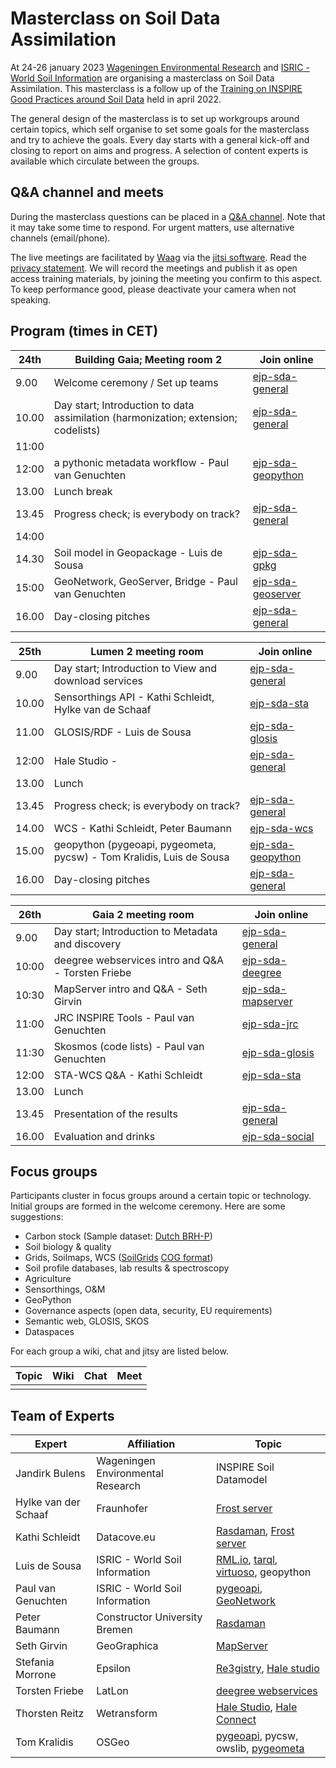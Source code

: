 # Masterclass on Soil Data Assimilation

At 24-26 january 2023 [Wageningen Environmental Research](https://www.wur.nl/en/research-results/research-institutes/environmental-research.htm) and
[ISRIC - World Soil Information](https://www.isric.org) are organising a masterclass on Soil Data Assimilation. This masterclass is a follow up of 
the [Training on INSPIRE Good Practices around Soil Data](./edition-2022.md) held in april 2022.

The general design of the masterclass is to set up workgroups around certain topics, which self organise to set some goals for the masterclass and try to achieve the goals.
Every day starts with a general kick-off and closing to report on aims and progress. A selection of content experts is available which circulate between the groups.

## Q&A channel and meets

During the masterclass questions can be placed in a [Q&A channel](https://gitter.im/ejpsoil/soildata-assimilation-guidance). Note that it may take some time to respond. For urgent matters, use alternative channels (email/phone).

The live meetings are facilitated by [Waag](https://waag.org) via the [jitsi software](https://github.com/jitsi). Read the [privacy statement](https://waag-org.translate.goog/nl/article/privacy-statement-meetwaagorg-jitsi/?_x_tr_sl=en&_x_tr_tl=de&_x_tr_hl=en&_x_tr_pto=wapp). We will record the meetings and publish it as open access training materials, by joining the meeting you confirm to this aspect. To keep performance good, please deactivate your camera when not speaking.

## Program (times in CET)

| 24th | Building Gaia; Meeting room 2 | Join online | 
| --- | --- | --- |
| 9.00 | Welcome ceremony / Set up teams | [ejp-sda-general](https://meet.waag.org/ejp-sda-general) |
| 10.00 | Day start; Introduction to data assimilation (harmonization; extension; codelists) | [ejp-sda-general](https://meet.waag.org/ejp-sda-general) | 
| 11:00 |  |  |
| 12:00 | a pythonic metadata workflow - Paul van Genuchten | [ejp-sda-geopython](https://meet.waag.org/ejp-sda-geopython)  |
| 13.00 | Lunch break |  |
| 13.45 | Progress check; is everybody on track? | [ejp-sda-general](https://meet.waag.org/ejp-sda-general) | 
| 14:00 |  |  |
| 14.30 | Soil model in Geopackage - Luis de Sousa  | [ejp-sda-gpkg](https://meet.waag.org/ejp-sda-gpkg) | 
| 15:00 | GeoNetwork, GeoServer, Bridge - Paul van Genuchten | [ejp-sda-geoserver](https://meet.waag.org/ejp-sda-geoserver) | 
| 16.00 | Day-closing pitches | [ejp-sda-general](https://meet.waag.org/ejp-sda-general) |
 

| 25th | Lumen 2 meeting room | Join online | 
| --- | --- | --- |
| 9.00 | Day start; Introduction to View and download services | [ejp-sda-general](https://meet.waag.org/ejp-sda-general) | 
| 10.00 | Sensorthings API - Kathi Schleidt, Hylke van de Schaaf | [ejp-sda-sta](https://meet.waag.org/ejp-sda-sta) | 
| 11.00 | GLOSIS/RDF - Luis de Sousa | [ejp-sda-glosis](https://meet.waag.org/ejp-sda-glosis) | 
| 12:00 | Hale Studio - | [ejp-sda-general](https://meet.waag.org/ejp-sda-general) | 
| 13.00 | Lunch |
| 13.45 | Progress check; is everybody on track? | [ejp-sda-general](https://meet.waag.org/ejp-sda-general) | 
| 14.00 | WCS - Kathi Schleidt, Peter Baumann | [ejp-sda-wcs](https://meet.waag.org/ejp-sda-wcs) | 
| 15.00 | geopython (pygeoapi, pygeometa, pycsw) - Tom Kralidis, Luis de Sousa | [ejp-sda-geopython](https://meet.waag.org/ejp-sda-geopython) | 
| 16.00 | Day-closing pitches | [ejp-sda-general](https://meet.waag.org/ejp-sda-general) | 
         
| 26th | Gaia 2 meeting room | Join online | 
| --- | --- | ---|
| 9.00 | Day start; Introduction to Metadata and discovery | [ejp-sda-general](https://meet.waag.org/ejp-sda-general) | 
| 10:00 | deegree webservices intro and Q&A - Torsten Friebe | [ejp-sda-deegree](https://meet.waag.org/ejp-sda-deegree) | 
| 10:30 | MapServer intro and Q&A - Seth Girvin | [ejp-sda-mapserver](https://meet.waag.org/ejp-sda-mapserver) | 
| 11:00 | JRC INSPIRE Tools - Paul van Genuchten | [ejp-sda-jrc](https://meet.waag.org/ejp-sda-jrc) | 
| 11:30 | Skosmos (code lists) - Paul van Genuchten | [ejp-sda-glosis](https://meet.waag.org/ejp-sda-glosis) | 
| 12:00 | STA-WCS Q&A - Kathi Schleidt | [ejp-sda-sta](https://meet.waag.org/ejp-sda-sta) | 
| 13.00 | Lunch | |
| 13.45 | Presentation of the results | [ejp-sda-general](https://meet.waag.org/ejp-sda-general) | 
| 16.00 | Evaluation and drinks | [ejp-sda-social](https://meet.waag.org/ejp-sda-social) | 


## Focus groups

Participants cluster in focus groups around a certain topic or technology. Initial groups are formed in the welcome ceremony. Here are some suggestions:

- Carbon stock (Sample dataset: [Dutch BRH-P](../cookbook/data/bhr-p/readme))
- Soil biology & quality
- Grids, Soilmaps, WCS ([SoilGrids](https://files.isric.org/soilgrids/latest/data_aggregated/1000m/soc/) [COG format](https://www.cogeo.org/))
- Soil profile databases, lab results & spectroscopy
- Agriculture
- Sensorthings, O&M
- GeoPython
- Governance aspects (open data, security, EU requirements)
- Semantic web, GLOSIS, SKOS
- Dataspaces

For each group a wiki, chat and jitsy are listed below.

| Topic | Wiki | Chat | Meet | 
| --- | --- | --- | --- |
|  |  |  |  | 


## Team of Experts

| Expert | Affiliation | Topic |
| ---|  --- | --- |
| Jandirk Bulens | Wageningen Environmental Research | INSPIRE Soil Datamodel |
| Hylke van der Schaaf | Fraunhofer | [Frost server](../cookbook/frost-server.md) |
| Kathi Schleidt | Datacove.eu | [Rasdaman](../cookbook/rasdaman.md), [Frost server](../cookbook/frost-server.md) |
| Luis de Sousa | ISRIC - World Soil Information | [RML.io](../cookbook/rml.md), [tarql](../cookbook/tarql.md), [virtuoso](../cookbook/virtuoso.md), geopython |
| Paul van Genuchten | ISRIC - World Soil Information | [pygeoapi](../cookbook/pygeoapi.md), [GeoNetwork](../cookbook/geonetwork.md) | 
| Peter Baumann | Constructor University Bremen | [Rasdaman](../cookbook/rasdaman.md) |
| Seth Girvin | GeoGraphica | [MapServer](../cookbook/mapserver.md) |
| Stefania Morrone | Epsilon | [Re3gistry](../cookbook/re3gistry.md), [Hale studio](../cookbook/hale-studio.md) |
| Torsten Friebe | LatLon | [deegree webservices](../cookbook/deegree.md) |
| Thorsten Reitz | Wetransform | [Hale Studio](../cookbook/hale-studio.md), [Hale Connect](../cookbook/hale-connect.md) |
| Tom Kralidis | OSGeo | [pygeoapi](../cookbook/pygeoapi.md), pycsw, owslib, [pygeometa](../cookbook/pygeometa.md) |


